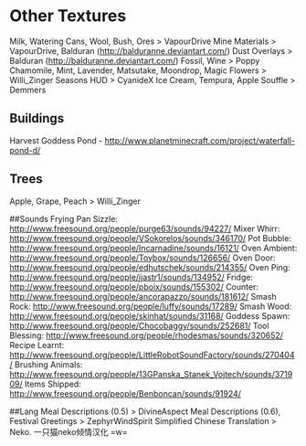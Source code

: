 # Other Textures
Milk, Watering Cans, Wool, Bush, Ores > VapourDrive
Mine Materials > VapourDrive, Balduran (http://balduranne.deviantart.com/)
Dust Overlays > Balduran (http://balduranne.deviantart.com/)
Fossil, Wine > Poppy
Chamomile, Mint, Lavender, Matsutake, Moondrop, Magic Flowers > Willi_Zinger
Seasons HUD > CyanideX
Ice Cream, Tempura, Apple Souffle > Demmers

## Buildings
Harvest Goddess Pond - http://www.planetminecraft.com/project/waterfall-pond-d/

## Trees
Apple, Grape, Peach > Willi_Zinger

##Sounds
Frying Pan Sizzle: http://www.freesound.org/people/purge63/sounds/94227/
Mixer Whirr: http://www.freesound.org/people/VSokorelos/sounds/346170/
Pot Bubble: http://www.freesound.org/people/Incarnadine/sounds/16121/
Oven Ambient: http://www.freesound.org/people/Toybox/sounds/126656/
Oven Door: http://www.freesound.org/people/edhutschek/sounds/214355/
Oven Ping: http://www.freesound.org/people/jjastr1/sounds/134952/
Fridge: http://www.freesound.org/people/pboix/sounds/155302/
Counter: http://www.freesound.org/people/ancorapazzo/sounds/181612/
Smash Rock: http://www.freesound.org/people/luffy/sounds/17289/
Smash Wood: http://www.freesound.org/people/skinhat/sounds/31168/
Goddess Spawn: http://www.freesound.org/people/Chocobaggy/sounds/252681/
Tool Blessing: http://www.freesound.org/people/rhodesmas/sounds/320652/
Recipe Learnt: http://www.freesound.org/people/LittleRobotSoundFactory/sounds/270404/
Brushing Animals: http://www.freesound.org/people/13GPanska_Stanek_Vojtech/sounds/371909/
Items Shipped: http://www.freesound.org/people/Benboncan/sounds/91924/

##Lang
Meal Descriptions (0.5) > DivineAspect
Meal Descriptions (0.6), Festival Greetings > ZephyrWindSpirit
Simplified Chinese Translation > Neko. 一只猫neko倾情汉化 =w=